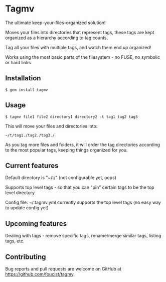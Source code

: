 # Tagmv

The ultimate keep-your-files-organized solution!

Moves your files into directories that represent tags, these tags are kept organized as a hierarchy according to tag counts.

Tag all your files with multiple tags, and watch them end up organized!

Works using the most basic parts of the filesystem - no FUSE, no symbolic or hard links.

## Installation

    $ gem install tagmv

## Usage

    $ tagmv file1 file2 directory1 directory2 -t tag1 tag2 tag3

This will move your files and directories into:

    ~/t/tag1./tag2./tag3./

As you tag more files and folders, it will order the tag directories according to the most popular tags, keeping things organized for you.

## Current features

Default directory is "~/t/" (not configurable yet, oops)

Supports top level tags - so that you can "pin" certain tags to be the top level directory

Config file: ~/.tagmv.yml   currently supports the top level tags (no easy way to update config yet)


## Upcoming features

Dealing with tags - remove specific tags, rename/merge similar tags, listing tags, etc.


## Contributing

Bug reports and pull requests are welcome on GitHub at https://github.com/foucist/tagmv.

